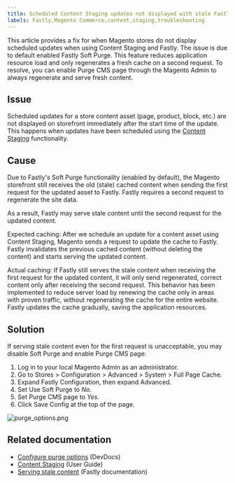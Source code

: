 ```yaml
---
title: Scheduled Content Staging updates not displayed with stale Fastly cache
labels: Fastly,Magento Commerce,content,staging,troubleshooting
---
```


This article provides a fix for when Magento stores do not display scheduled updates when using Content Staging and Fastly. The issue is due to default enabled Fastly Soft Purge. This feature reduces application resource load and only regenerates a fresh cache on a second request. To resolve, you can enable Purge CMS page through the Magento Admin to always regenerate and serve fresh content.

## Issue

Scheduled updates for a store content asset (page, product, block, etc.) are not displayed on storefront immediately after the start time of the update. This happens when updates have been scheduled using the [Content Staging](http://docs.magento.com/m2/ee/user_guide/cms/content-staging.html) functionality.

## Cause

Due to Fastly's Soft Purge functionality (enabled by default), the Magento storefront still receives the old (stale) cached content when sending the first request for the updated asset to Fastly. Fastly requires a second request to regenerate the site data.

As a result, Fastly may serve stale content until the second request for the updated content.

Expected caching: After we schedule an update for a content asset using Content Staging, Magento sends a request to update the cache to Fastly. Fastly invalidates the previous cached content (without deleting the content) and starts serving the updated content.

Actual caching: If Fastly still serves the stale content when receiving the first request for the updated content, it will only send regenerated, correct content only after receiving the second request. This behavior has been implemented to reduce server load by renewing the cache only in areas with proven traffic, without regenerating the cache for the entire website. Fastly updates the cache gradually, saving the application resources.

## Solution

If serving stale content even for the first request is unacceptable, you may disable Soft Purge and enable Purge CMS page:

1. Log in to your local Magento Admin as an administrator.
1. Go to Stores > Configuration > Advanced > System > Full Page Cache.
1. Expand Fastly Configuration, then expand Advanced.
1. Set Use Soft Purge to _No_.
1. Set Purge CMS page to _Yes_.
1. Click Save Config at the top of the page.

 ![purge_options.png](https://support.magento.com/hc/article_attachments/360000593874/purge_options.png)

## Related documentation

* [Configure purge options](http://devdocs.magento.com/guides/v2.2/cloud/access-acct/fastly.html#purge) (DevDocs)
* [Content Staging](http://docs.magento.com/m2/ee/user_guide/cms/content-staging.html) (User Guide)
* [Serving stale content](https://docs.fastly.com/guides/performance-tuning/serving-stale-content) (Fastly documentation)